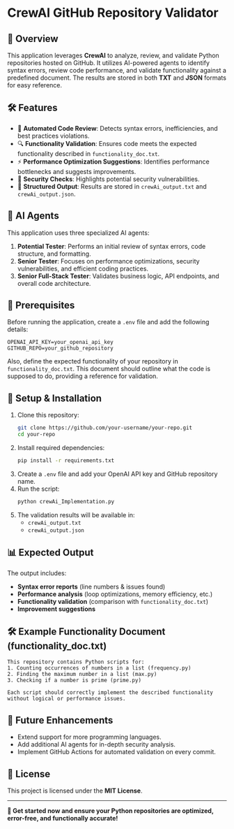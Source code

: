 # CrewAI GitHub Repository Validator

## 🚀 Overview
This application leverages **CrewAI** to analyze, review, and validate Python repositories hosted on GitHub. It utilizes AI-powered agents to identify syntax errors, review code performance, and validate functionality against a predefined document. The results are stored in both **TXT** and **JSON** formats for easy reference.

## 🛠 Features
- 📌 **Automated Code Review**: Detects syntax errors, inefficiencies, and best practices violations.
- 🔍 **Functionality Validation**: Ensures code meets the expected functionality described in `functionality_doc.txt`.
- ⚡ **Performance Optimization Suggestions**: Identifies performance bottlenecks and suggests improvements.
- 🔐 **Security Checks**: Highlights potential security vulnerabilities.
- 📜 **Structured Output**: Results are stored in `crewAi_output.txt` and `crewAi_output.json`.

## 🤖 AI Agents
This application uses three specialized AI agents:
1. **Potential Tester**: Performs an initial review of syntax errors, code structure, and formatting.
2. **Senior Tester**: Focuses on performance optimizations, security vulnerabilities, and efficient coding practices.
3. **Senior Full-Stack Tester**: Validates business logic, API endpoints, and overall code architecture.

## 📝 Prerequisites
Before running the application, create a `.env` file and add the following details:

```
OPENAI_API_KEY=your_openai_api_key
GITHUB_REPO=your_github_repository
```

Also, define the expected functionality of your repository in `functionality_doc.txt`. This document should outline what the code is supposed to do, providing a reference for validation.

## 📌 Setup & Installation
1. Clone this repository:
   ```sh
   git clone https://github.com/your-username/your-repo.git
   cd your-repo
   ```
2. Install required dependencies:
   ```sh
   pip install -r requirements.txt
   ```
3. Create a `.env` file and add your OpenAI API key and GitHub repository name.
4. Run the script:
   ```sh
   python crewAi_Implementation.py
   ```
5. The validation results will be available in:
   - `crewAi_output.txt`
   - `crewAi_output.json`

## 📊 Expected Output
The output includes:
- **Syntax error reports** (line numbers & issues found)
- **Performance analysis** (loop optimizations, memory efficiency, etc.)
- **Functionality validation** (comparison with `functionality_doc.txt`)
- **Improvement suggestions**

## 🛠 Example Functionality Document (functionality_doc.txt)
```
This repository contains Python scripts for:
1. Counting occurrences of numbers in a list (frequency.py)
2. Finding the maximum number in a list (max.py)
3. Checking if a number is prime (prime.py)

Each script should correctly implement the described functionality without logical or performance issues.
```

## 🎯 Future Enhancements
- Extend support for more programming languages.
- Add additional AI agents for in-depth security analysis.
- Implement GitHub Actions for automated validation on every commit.

## 📜 License
This project is licensed under the **MIT License**.

---

**🚀 Get started now and ensure your Python repositories are optimized, error-free, and functionally accurate!**

